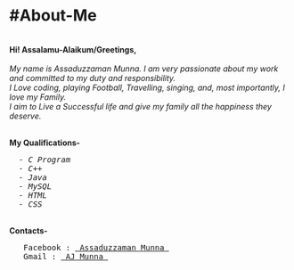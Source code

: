 <h1>#About-Me</h1><br>
<b> Hi! Assalamu-Alaikum/Greetings,</b> <br><br>
<i>My name is Assaduzzaman Munna. I am very passionate about my work and committed to my duty and responsibility. <br>
I Love coding, playing Football, Travelling, singing, and, most importantly, I love my Family.<br>
I aim to Live a Successful life and give my family all the happiness they deserve.</i><br><br>

<b>My Qualifications- </b>
  <i>
<pre>  - C Program
  - C++
  - Java
  - MySQL
  - HTML
  - CSS</pre>
  </i>  <br>
<b>Contacts- </b><br>
<pre>
   Facebook : <a href="https://www.facebook.com/iam.ajmunna"> Assaduzzaman Munna </a>
   Gmail : <a href = "mailto:iam.ajmunna@gmail.com"> AJ Munna </a>
</pre>
